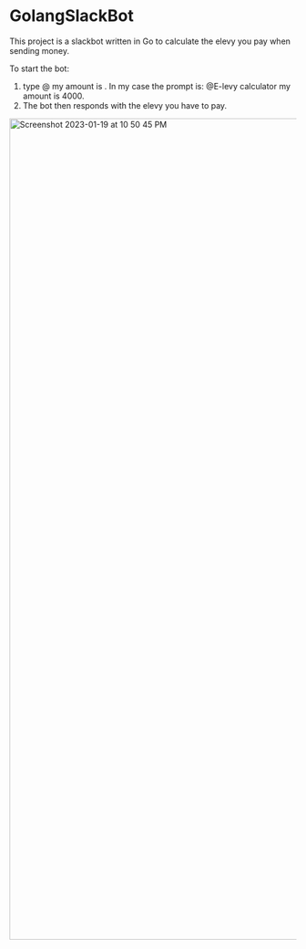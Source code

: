 # GolangSlackBot
This project is a slackbot written in Go to calculate the elevy you pay when sending money.

To start the bot:
1. type @<name of the slack app> my amount is <enter the amount you are sending here>. In my case the prompt is: @E-levy calculator my amount is 4000.
2. The bot then responds with the elevy you have to pay.


<img width="1440" alt="Screenshot 2023-01-19 at 10 50 45 PM" src="https://user-images.githubusercontent.com/90988877/213579948-bfceca42-c887-49f3-8db3-edb6c3e1ea62.png">
